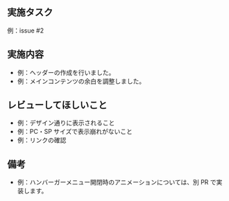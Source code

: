 ## 実施タスク

例：issue #2

## 実施内容

- 例：ヘッダーの作成を行いました。
- 例：メインコンテンツの余白を調整しました。

## レビューしてほしいこと

- 例：デザイン通りに表示されること
- 例：PC・SP サイズで表示崩れがないこと
- 例：リンクの確認

## 備考

- 例：ハンバーガーメニュー開閉時のアニメーションについては、別 PR で実装します。
